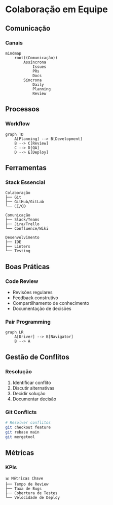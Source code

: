 # Colaboração em Equipe

## Comunicação

### Canais
```mermaid
mindmap
    root((Comunicação))
        Assíncrona
            Issues
            PRs
            Docs
        Síncrona
            Daily
            Planning
            Review
```

## Processos

### Workflow
```mermaid
graph TD
    A[Planning] --> B[Development]
    B --> C[Review]
    C --> D[QA]
    D --> E[Deploy]
```

## Ferramentas

### Stack Essencial
```ascii
Colaboração
├── Git
├── GitHub/GitLab
└── CI/CD

Comunicação
├── Slack/Teams
├── Jira/Trello
└── Confluence/Wiki

Desenvolvimento
├── IDE
├── Linters
└── Testing
```

## Boas Práticas

### Code Review
- Revisões regulares
- Feedback construtivo
- Compartilhamento de conhecimento
- Documentação de decisões

### Pair Programming
```mermaid
graph LR
    A[Driver] --> B[Navigator]
    B --> A
```

## Gestão de Conflitos

### Resolução
1. Identificar conflito
2. Discutir alternativas
3. Decidir solução
4. Documentar decisão

### Git Conflicts
```bash
# Resolver conflitos
git checkout feature
git rebase main
git mergetool
```

## Métricas

### KPIs
```ascii
📊 Métricas Chave
├── Tempo de Review
├── Taxa de Bugs
├── Cobertura de Testes
└── Velocidade de Deploy
```